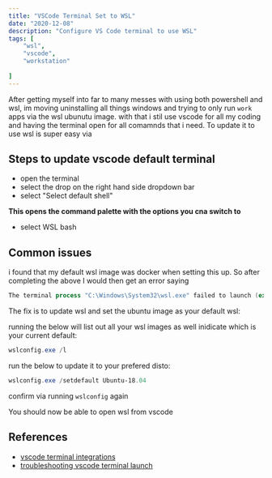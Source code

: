 ```yaml
---
title: "VSCode Terminal Set to WSL"
date: "2020-12-08"
description: "Configure VS Code terminal to use WSL"
tags: [
    "wsl",
    "vscode",
    "workstation"
    
]
---
```


After getting myself into far to many messes with using both powershell and wsl, im moving uninstalling all things windows and trying to only run `work` apps via the wsl ubunutu image. with that i stil use vscode for all my coding and having the terminal open for all comamnds that i need. To update it to use wsl is super easy via

## Steps to update vscode default terminal

- open the terminal
- select the drop on the right hand side dropdown bar
- select "Select default shell"

**This opens the command palette with the options you cna switch to**

- select WSL bash

## Common issues

i found that my default wsl image was docker when setting this up. So after completing the above I would then get an error saying 

``` powershell
The terminal process "C:\Windows\System32\wsl.exe" failed to launch (exit code: 1).
```

The fix is to update wsl and set the ubuntu image as your default wsl:
  
running the below will list out all your wsl images as well inidicate which is your current default:

``` powershell
wslconfig.exe /l
```

run the below to update it to your prefered disto:

``` powershell
wslconfig.exe /setdefault Ubuntu-18.04
```

confirm via running `wslconfig` again

You should now be able to open wsl from vscode

## References

- [vscode terminal integrations](https://code.visualstudio.com/docs/editor/integrated-terminal)
- [troubleshooting vscode terminal launch](https://code.visualstudio.com/docs/supporting/troubleshoot-terminal-launch)
